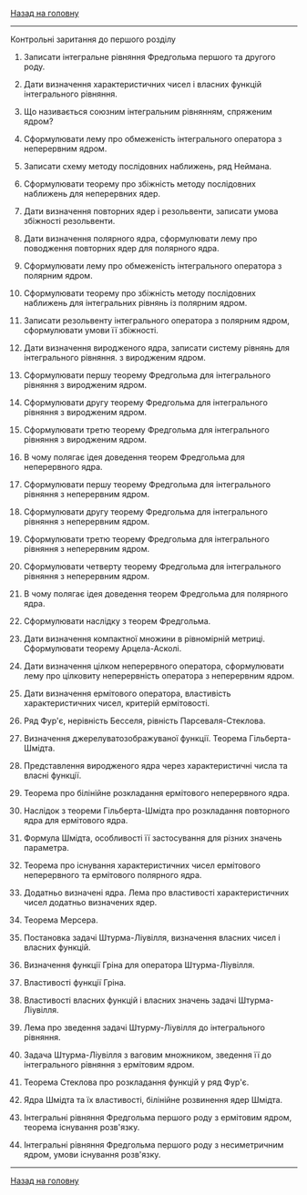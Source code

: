 <!--DEBUG-->

[Назад на головну](../README.md)

---

Контрольні заритання до першого розділу

1. Записати інтегральне рівняння Фредгольма першого та другого роду.

2. Дати визначення характеристичних чисел і власних функцій інтегрального рівняння.

3. Що називається союзним інтегральним рівнянням, спряженим ядром?

4. Сформулювати лему про обмеженість інтегрального оператора з неперервним ядром.

5. Записати схему методу послідовних наближень, ряд Неймана.

6. Сформулювати теорему про збіжність методу послідовних наближень для неперервних ядер.

7. Дати визначення повторних ядер і резольвенти, записати умова збіжності резольвенти.

8. Дати визначення полярного ядра, сформулювати лему про поводження повторних ядер для полярного ядра.

9. Сформулювати лему про обмеженість інтегрального оператора з полярним ядром.

10. Сформулювати теорему про збіжність методу послідовних наближень для інтегральних рівнянь із полярним ядром.

11. Записати резольвенту інтегрального оператора з полярним ядром, сформулювати умови її збіжності.

12. Дати визначення виродженого ядра, записати систему рівнянь для інтегрального рівняння. з виродженим ядром.

13. Сформулювати першу теорему Фредгольма для інтегрального рівняння з виродженим ядром.

14. Сформулювати другу теорему Фредгольма для інтегрального рівняння з виродженим ядром.

15. Сформулювати третю теорему Фредгольма для інтегрального рівняння з виродженим ядром.

16. В чому полягає ідея доведення теорем Фредгольма для неперервного ядра.

17. Сформулювати першу теорему Фредгольма для інтегрального рівняння з неперервним ядром.

18. Сформулювати другу теорему Фредгольма для інтегрального рівняння з неперервним ядром.

19. Сформулювати третю теорему Фредгольма для інтегрального рівняння з неперервним ядром.

20. Сформулювати четверту теорему Фредгольма для інтегрального рівняння з неперервним ядром.

21. В чому полягає ідея доведення теорем Фредгольма для полярного ядра.

22. Сформулювати наслідку з теорем Фредгольма.

23. Дати визначення компактної множини в рівномірній метриці. Сформулювати теорему Арцела-Асколі.

24. Дати визначення цілком неперервного оператора, сформулювати лему про цілковиту неперервність оператора з неперервним ядром.

25. Дати визначення ермітового оператора, властивість характеристичних чисел, критерій ермітовості.

26. Ряд Фур'є, нерівність Бесселя, рівність Парсеваля-Стеклова.

27. Визначення джерелуватозображуваної функції. Теорема Гільберта-Шмідта.

28. Представлення виродженого ядра через характеристичні числа та власні функції.

29. Теорема про білінійне розкладання ермітового неперервного ядра.

30. Наслідок з теореми Гільберта-Шмідта про розкладання повторного ядра для ермітового ядра.

31. Формула Шмідта, особливості її застосування для різних значень параметра.

32. Теорема про існування характеристичних чисел ермітового неперервного та ермітового полярного ядра.

33. Додатньо визначені ядра. Лема про властивості характеристичних чисел додатньо визначених ядер.

34. Теорема Мерсера.

35. Постановка задачі Штурма-Ліувілля, визначення власних чисел і власних функцій.

36. Визначення функції Гріна для оператора Штурма-Ліувілля.

37. Властивості функції Гріна.

38. Властивості власних функцій і власних значень задачі Штурма-Ліувілля.

39. Лема про зведення задачі Штурму-Ліувілля до інтегрального рівняння.

40. Задача Штурма-Ліувілля з ваговим множником, зведення її до інтегрального рівняння з ермітовим ядром.

41. Теорема Стеклова про розкладання функцій у ряд Фур'є.

42. Ядра Шмідта та їх властивості, білінійне розвинення ядер Шмідта.

43. Інтегральні рівняння Фредгольма першого роду з ермітовим ядром, теорема існування розв'язку.

44. Інтегральні рівняння Фредгольма першого роду з несиметричним ядром, умови існування розв'язку.

---

[Назад на головну](../README.md)

